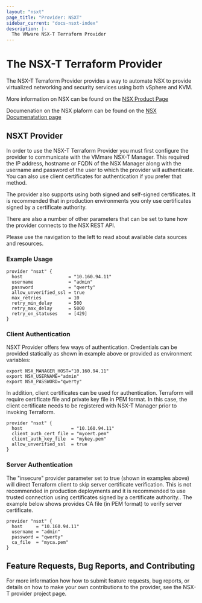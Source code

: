 ```yaml
---
layout: "nsxt"
page_title: "Provider: NSXT"
sidebar_current: "docs-nsxt-index"
description: |-
  The VMware NSX-T Terraform Provider 
---
```


# The NSX-T Terraform Provider

The NSX-T Terraform Provider provides a way to automate NSX to provide virtualized networking and security services using both vSphere and KVM.

More information on NSX can be found on the [NSX Product Page](https://www.vmware.com/products/nsx.html)

Documenation on the NSX plaform can be found on the [NSX Documenatation page](https://docs.vmware.com/en/VMware-NSX-T/index.html)

## NSXT Provider
In order to use the NSX-T Terraform Provider you must first configure the provider to communicate with the VMmare NSX-T Manager. This required the IP address, hostname or FQDN of the NSX Manager along with the username and password of the user to which the provider will authenticate. You can also use client certificates for authentication if you prefer that method.

The provider also supports using both signed and self-signed certificates. It is recommended that in production environments you only use certificates signed by a certificate authority.

There are also a number of other parameters that can be set to tune how the provider connects to the NSX REST API.

Please use the navigation to the left to read about available data sources and resources.

### Example Usage

```hcl
provider "nsxt" {
  host                 = "10.160.94.11"
  username             = "admin"
  password             = "qwerty"
  allow_unverified_ssl = true
  max_retries          = 10
  retry_min_delay      = 500
  retry_max_delay      = 5000
  retry_on_statuses    = [429]
}

```

### Client Authentication

NSXT Provider offers few ways of authentication. Credentials can be provided statically as shown in example above or provided as environment variables:

```hcl
export NSX_MANAGER_HOST="10.160.94.11"
export NSX_USERNAME="admin"
export NSX_PASSWORD="qwerty"
```

In addition, client certificates can be used for authentication. Terraform will require certificate file and private key file in PEM format. In this case, the client certificate needs to be registered with NSX-T Manager prior to invoking Terraform.


```hcl
provider "nsxt" {
  host                  = "10.160.94.11"
  client_auth_cert_file = "mycert.pem"
  client_auth_key_file  = "mykey.pem"
  allow_unverified_ssl  = true
}

```

### Server Authentication

The "insecure" provider parameter set to true (shown in examples above) will direct Terraform client to skip server certificate verification. This is not recommended in production deployments and it is recommended to use trusted connection using certificates signed by a certificate authority.. The example below shows provides CA file (in PEM format) to verify server certificate.

```hcl
provider "nsxt" {
  host     = "10.160.94.11"
  username = "admin"
  password = "qwerty"
  ca_file  = "myca.pem"
}

```

## Feature Requests, Bug Reports, and Contributing

For more information how how to submit feature requests, bug reports, or details on how to make your own contributions to the provider, see the NSX-T provider project page.
